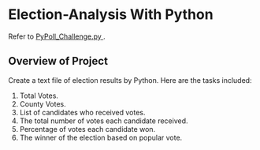 # Election-Analysis With Python
Refer to [PyPoll_Challenge.py ](../main/PyPoll_Challenge.py).

## Overview of Project
Create a text file of election results by Python. Here are the tasks included:
  1. Total Votes.
  2. County Votes.
  3. List of candidates who received votes.
  4. The total number of votes each candidate received.
  5. Percentage of votes each candidate won.
  6. The winner of the election based on popular vote.
  
